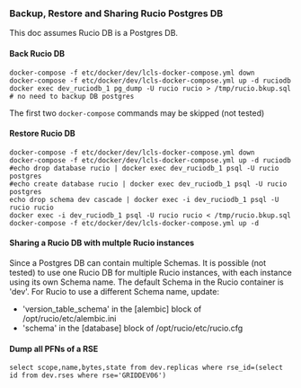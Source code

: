 ### Backup, Restore and Sharing Rucio Postgres DB

This doc assumes Rucio DB is a Postgres DB.

#### Back Rucio DB

```
docker-compose -f etc/docker/dev/lcls-docker-compose.yml down
docker-compose -f etc/docker/dev/lcls-docker-compose.yml up -d ruciodb
docker exec dev_ruciodb_1 pg_dump -U rucio rucio > /tmp/rucio.bkup.sql # no need to backup DB postgres
```
The first two `docker-compose` commands may be skipped (not tested)

#### Restore Rucio DB

```
docker-compose -f etc/docker/dev/lcls-docker-compose.yml down
docker-compose -f etc/docker/dev/lcls-docker-compose.yml up -d ruciodb
#echo drop database rucio | docker exec dev_ruciodb_1 psql -U rucio postgres
#echo create database rucio | docker exec dev_ruciodb_1 psql -U rucio postgres
echo drop schema dev cascade | docker exec -i dev_ruciodb_1 psql -U rucio rucio
docker exec -i dev_ruciodb_1 psql -U rucio rucio < /tmp/rucio.bkup.sql
docker-compose -f etc/docker/dev/lcls-docker-compose.yml up -d
```

#### Sharing a Rucio DB with multple Rucio instances

Since a Postgres DB can contain multiple Schemas. It is possible (not tested) to use one Rucio DB for multiple 
Rucio instances, with each instance using its own Schema name. The default Schema in the Rucio container is 'dev'. 
For Rucio to use a different Schema name, update:
* 'version_table_schema' in the [alembic] block of /opt/rucio/etc/alembic.ini
* 'schema' in the [database] block of /opt/rucio/etc/rucio.cfg

#### Dump all PFNs of a RSE

`select scope,name,bytes,state from dev.replicas where rse_id=(select id from dev.rses where rse='GRIDDEV06')`
